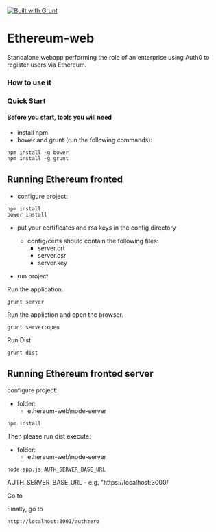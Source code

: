 [![Built with Grunt](https://cdn.gruntjs.com/builtwith.png)](http://gruntjs.com/)

Ethereum-web
============
Standalone webapp performing the role of an enterprise using Auth0 to register users via Ethereum.

### How to use it

### Quick Start

#### Before you start, tools you will need

* install npm
* bower and grunt (run the following commands):

```script
npm install -g bower
npm install -g grunt
```

## Running Ethereum fronted

* configure project:

```script
npm install
bower install
```

* put your certificates and rsa keys in the config directory
  * config/certs should contain the following files:
    * server.crt
	* server.csr
	* server.key

* run project

Run the application. 

`grunt server`

Run the appliction and open the browser.

`grunt server:open` 

Run Dist

`grunt dist` 


## Running Ethereum fronted server

configure project:
* folder:
  * ethereum-web\node-server

```script
npm install
```

Then please run dist execute:

* folder:
  * ethereum-web\node-server

```script
node app.js AUTH_SERVER_BASE_URL
```

AUTH_SERVER_BASE_URL - e.g. "https://localhost:3000/

Go to 

Finally, go to

`http://localhost:3001/authzero`